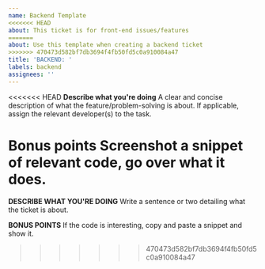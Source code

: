 ```yaml
---
name: Backend Template
<<<<<<< HEAD
about: This ticket is for front-end issues/features
=======
about: Use this template when creating a backend ticket
>>>>>>> 470473d582bf7db3694f4fb50fd5c0a910084a47
title: 'BACKEND: '
labels: backend
assignees: ''
---
```


<<<<<<< HEAD
**Describe what you're doing**
A clear and concise description of what the feature/problem-solving is about.
If applicable, assign the relevant developer(s) to the task.

**Bonus points**
Screenshot a snippet of relevant code, go over what it does.
=======
**DESCRIBE WHAT YOU'RE DOING**
Write a sentence or two detailing what the ticket is about.

**BONUS POINTS**
If the code is interesting, copy and paste a snippet and show it.
>>>>>>> 470473d582bf7db3694f4fb50fd5c0a910084a47
